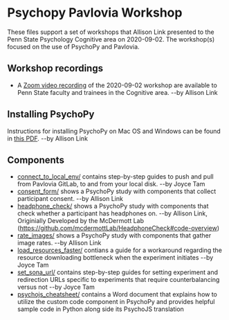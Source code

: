 # Psychopy Pavlovia Workshop

These files support a set of workshops that Allison Link presented to the Penn State Psychology Cognitive area on 2020-09-02.
The workshop(s) focused on the use of PsychoPy and Pavlovia.

## Workshop recordings

- A [Zoom video recording](https://pennstateoffice365-my.sharepoint.com/:f:/g/personal/bpw10_psu_edu/EqpSR2DZMwlMr5CR9BrjaD8BVYuJSFn2izlLQGn0Bkm6pA?e=3npJjp) of the 2020-09-02 workshop are available to Penn State faculty and trainees in the Cognitive area. --by Allison Link

## Installing PsychoPy

Instructions for installing PsychoPy on Mac OS and Windows can be found in [this PDF](pdf/PsychoPy_Python_Installation.pdf). --by Allison Link

## Components

- [connect_to_local_env/](connect_to_local_env) contains step-by-step guides to push and pull from Pavlovia GitLab, to and from your local disk. --by Joyce Tam
- [consent_form/](consent_form) shows a PsychoPy study with components that collect participant consent. --by Allison Link
- [headphone_check/](headphone_check) shows a PsychoPy study with components that check whether a participant has headphones on. --by Allison Link, Originially Developed by the McDermott Lab (https://github.com/mcdermottLab/HeadphoneCheck#code-overview)
- [rate_images/](rate_images) shows a PsychoPy study with components that gather image rates. --by Allison Link
- [load_resources_faster/](load_resources_faster) contians a guide for a workaround regarding the resource downloading bottleneck when the experiment initiates --by Joyce Tam
- [set_sona_url/](set_sona_url) contains step-by-step guides for setting experiment and redirection URLs specific to experiments that require counterbalancing versus not --by Joyce Tam
- [psychojs_cheatsheet/](psychojs_cheatsheet) contains a Word document that explains how to utilize the custom code component in PsychoPy and provides helpful sample code in Python along side its PsychoJS translation

